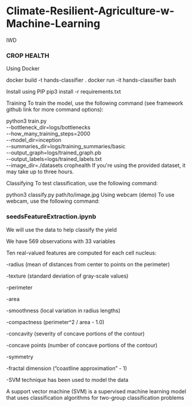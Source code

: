 # Climate-Resilient-Agriculture-w-Machine-Learning
IWD

### CROP HEALTH
Using Docker

docker build -t hands-classifier .
docker run -it hands-classifier bash

Install using PIP
pip3 install -r requirements.txt

Training
To train the model, use the following command (see framework github link for more command options):

python3 train.py \
  --bottleneck_dir=logs/bottlenecks \
  --how_many_training_steps=2000 \
  --model_dir=inception \
  --summaries_dir=logs/training_summaries/basic \
  --output_graph=logs/trained_graph.pb \
  --output_labels=logs/trained_labels.txt \
  --image_dir=./datasets crophealth 
If you're using the provided dataset, it may take up to three hours.

Classifying
To test classification, use the following command:

python3 classify.py path/to/image.jpg
Using webcam (demo)
To use webcam, use the following command:

### seedsFeatureExtraction.ipynb
We will use the data to help classify the yield

We have 569 observations with 33 variables

Ten real-valued features are computed for each cell nucleus:

-radius (mean of distances from center to points on the perimeter)

-texture (standard deviation of gray-scale values)

-perimeter

-area

-smoothness (local variation in radius lengths)

-compactness (perimeter^2 / area - 1.0)

-concavity (severity of concave portions of the contour)

-concave points (number of concave portions of the contour)

-symmetry

-fractal dimension (“coastline approximation” - 1)

-SVM technique has been used to model the data

A support vector machine (SVM) is a supervised machine learning model that uses classification algorithms for two-group classification problems

